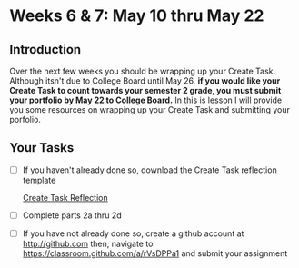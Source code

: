 # Weeks 6 & 7: May 10 thru May 22

## Introduction

Over the next few weeks you should be wrapping up your Create Task. Although itsn't due to College Board until May 26, **if you would like your Create Task to count towards your semester 2 grade, you must submit your portfolio by May 22 to College Board.**  In this is lesson I will provide you some resources on wrapping up your Create Task and submitting your porfolio.    

## Your Tasks

- [ ] If you haven't already done so, download the Create Task reflection template

    [Create Task Reflection](https://github.com/hpluska/APCompSciPrinciples/blob/master/CreateTask/CreateTaskReflection.docx)

- [ ] Complete parts 2a thru 2d

- [ ] If you have not already done so, create a github account at http://github.com then, navigate to https://classroom.github.com/a/rVsDPPa1 and submit your assignment


